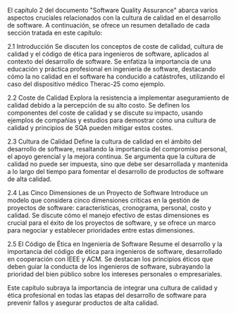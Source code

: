 El capítulo 2 del documento "Software Quality Assurance" abarca varios aspectos cruciales relacionados con la cultura de calidad en el desarrollo de software. A continuación, se ofrece un resumen detallado de cada sección tratada en este capítulo:

2.1 Introducción
Se discuten los conceptos de coste de calidad, cultura de calidad y el código de ética para ingenieros de software, aplicados al contexto del desarrollo de software. Se enfatiza la importancia de una educación y práctica profesional en ingeniería de software, destacando cómo la no calidad en el software ha conducido a catástrofes, utilizando el caso del dispositivo médico Therac-25 como ejemplo.

2.2 Coste de Calidad
Explora la resistencia a implementar aseguramiento de calidad debido a la percepción de su alto costo. Se definen los componentes del coste de calidad y se discute su impacto, usando ejemplos de compañías y estudios para demostrar cómo una cultura de calidad y principios de SQA pueden mitigar estos costes.

2.3 Cultura de Calidad
Define la cultura de calidad en el ámbito del desarrollo de software, resaltando la importancia del compromiso personal, el apoyo gerencial y la mejora continua. Se argumenta que la cultura de calidad no puede ser impuesta, sino que debe ser desarrollada y mantenida a lo largo del tiempo para fomentar el desarrollo de productos de software de alta calidad.

2.4 Las Cinco Dimensiones de un Proyecto de Software
Introduce un modelo que considera cinco dimensiones críticas en la gestión de proyectos de software: características, cronograma, personal, costo y calidad. Se discute cómo el manejo efectivo de estas dimensiones es crucial para el éxito de los proyectos de software, y se ofrece un marco para negociar y establecer prioridades entre estas dimensiones.

2.5 El Código de Ética en Ingeniería de Software
Resume el desarrollo y la importancia del código de ética para ingenieros de software, desarrollado en cooperación con IEEE y ACM. Se destacan los principios éticos que deben guiar la conducta de los ingenieros de software, subrayando la prioridad del bien público sobre los intereses personales o empresariales.

Este capítulo subraya la importancia de integrar una cultura de calidad y ética profesional en todas las etapas del desarrollo de software para prevenir fallos y asegurar productos de alta calidad.